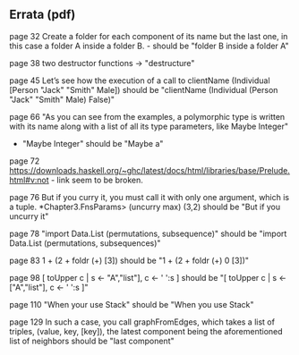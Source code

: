 Errata (pdf)
------

page 32
Create a folder for each component of its name but the last one, in this case a folder A inside a folder B.
	- should be "folder B inside a folder A"

page 38
two destructor functions -> "destructure"

page 45
Let’s see how the execution of a call to clientName (Individual [Person "Jack" "Smith" Male])
should be "clientName (Individual (Person "Jack" "Smith" Male) False)"

page 66
"As you can see from the examples, a polymorphic type is written with its name along with a list of all its type parameters, like Maybe Integer"
- "Maybe Integer" should be "Maybe a"

page 72
https://downloads.haskell.org/~ghc/latest/docs/html/libraries/base/Prelude.html#v:not - link seem to be broken.

page 76
But if you curry it, you must call it with only one argument, which is a tuple.
*Chapter3.FnsParams> (uncurry max) (3,2)
should be "But if you uncurry it"

page 78
"import Data.List (permutations, subsequence)"
should be "import Data.List (permutations, subsequences)"

page 83
1 + (2 + foldr (+) [3])
should be "1 + (2 + foldr (+) 0 [3])"

page 98
[ toUpper c | s <- "A","list"], c <- ' ':s ]
should be "[ toUpper c | s <- ["A","list"], c <- ' ':s ]"

page 110
"When your use Stack"
should be "When you use Stack"

page 129
In such a case, you call graphFromEdges, which takes a list of triples, (value, key, [key]), the latest component being the aforementioned list of neighbors
should be "last component"
